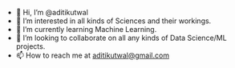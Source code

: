 - 👋 Hi, I’m @aditikutwal
- 👀 I’m interested in all kinds of Sciences and their workings.
- 🌱 I’m currently learning Machine Learning.
- 💞️ I’m looking to collaborate on all any kinds of Data Science/ML projects.
- 📫 How to reach me at aditikutwal@gmail.com

<!---
aditikutwal/aditikutwal is a ✨ special ✨ repository because its `README.md` (this file) appears on your GitHub profile.
You can click the Preview link to take a look at your changes.
--->
